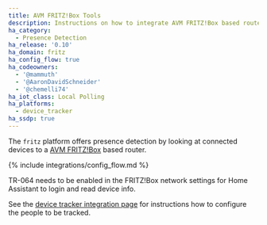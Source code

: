 ```yaml
---
title: AVM FRITZ!Box Tools
description: Instructions on how to integrate AVM FRITZ!Box based routers into Home Assistant.
ha_category:
  - Presence Detection
ha_release: '0.10'
ha_domain: fritz
ha_config_flow: true
ha_codeowners:
  - '@mammuth'
  - '@AaronDavidSchneider'
  - '@chemelli74'
ha_iot_class: Local Polling
ha_platforms:
  - device_tracker
ha_ssdp: true
---
```


The `fritz` platform offers presence detection by looking at connected devices to a [AVM FRITZ!Box](https://avm.de/produkte/fritzbox/) based router.

{% include integrations/config_flow.md %}

<div class='note'>
TR-064 needs to be enabled in the FRITZ!Box network settings for Home Assistant to login and read device info.
</div>

See the [device tracker integration page](/integrations/device_tracker/) for instructions how to configure the people to be tracked.
